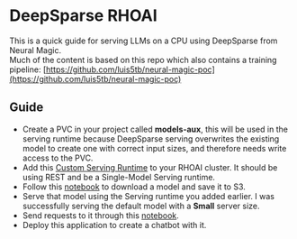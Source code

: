 # DeepSparse RHOAI

This is a quick guide for serving LLMs on a CPU using DeepSparse from Neural Magic.  
Much of the content is based on this repo which also contains a training pipeline: [https://github.com/luis5tb/neural-magic-poc](https://github.com/luis5tb/neural-magic-poc)  

## Guide

* Create a PVC in your project called **models-aux**, this will be used in the serving runtime because DeepSparse serving overwrites the existing model to create one with correct input sizes, and therefore needs write access to the PVC.  
* Add this [Custom Serving Runtime](/deepsparse_runtime) to your RHOAI cluster. It should be using REST and be a Single-Model Serving runtime.  
* Follow this [notebook](/download_and_save.ipynb) to download a model and save it to S3.  
* Serve that model using the Serving runtime you added earlier. I was successfully serving the default model with a **Small** server size.  
* Send requests to it through this [notebook](/test_requsets.ipynb).  
* Deploy this application to create a chatbot with it.  
